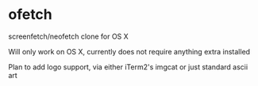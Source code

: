 # ofetch
screenfetch/neofetch clone for OS X

Will only work on OS X, currently does not require anything extra installed

Plan to add logo support, via either iTerm2's imgcat or just standard ascii art
